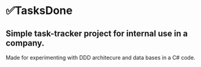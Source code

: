 # ✅TasksDone

## Simple task-tracker project for internal use in a company. 

Made for experimenting with DDD architecure and data bases in a C# code.
